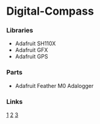 # Digital-Compass

### Libraries

- Adafruit SH110X
- Adafruit GFX
- Adafruit GPS

### Parts

- Adafruit Feather M0 Adalogger

### Links

[1](https://learn.adafruit.com/adafruit-feather-m0-basic-proto/setup)
[2](https://learn.adafruit.com/adafruit-128x64-oled-featherwing)
[3](https://learn.adafruit.com/adafruit-ultimate-gps-featherwing)
